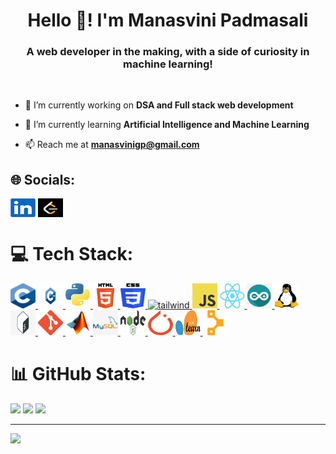 <h1 align="center">Hello 👋! I'm Manasvini Padmasali</h1>
<h3 align="center">A web developer in the making, with a side of curiosity in machine learning!</h3>
<br>

- 🔭 I’m currently working on **DSA and Full stack web development**
  
- 🌱 I’m currently learning **Artificial Intelligence and Machine Learning**
  
- 📫 Reach me at **manasvinigp@gmail.com**

## 🌐 Socials:
<a href="https://linkedin.com/in/manasvinigp" target="blank"><img align="center" src="https://github.com/manasvinigp/manasvinigp/blob/main/images/linkedin.png" alt="manasvinigp" height="30" width="40" /></a>
<a href="https://www.leetcode.com/manasvini_gp" target="blank"><img align="center" src="https://github.com/manasvinigp/manasvinigp/blob/main/images/leetcode.png" alt="manasvini_gp" height="30" width="40" /></a>
</p>

# 💻 Tech Stack:

<p align="left"> 
<a href="https://www.cprogramming.com/" target="_blank" rel="noreferrer"> <img src="https://github.com/manasvinigp/manasvinigp/blob/main/images/c.png" alt="c" width="40" height="40"/> </a> 
<a href="https://www.w3schools.com/cpp/" target="_blank" rel="noreferrer"> <img src="https://github.com/manasvinigp/manasvinigp/blob/main/images/cpp.png" alt="cplusplus" width="40" height="40"/> </a> 
<a href="https://www.python.org" target="_blank" rel="noreferrer"> <img src="https://github.com/manasvinigp/manasvinigp/blob/main/images/Python.png" alt="python" width="40" height="40"/> </a>
<a href="https://www.w3.org/html/" target="_blank" rel="noreferrer"> <img src="https://github.com/manasvinigp/manasvinigp/blob/main/images/html.png" alt="html5" width="40" height="40"/> </a>
<a href="https://www.w3schools.com/css/" target="_blank" rel="noreferrer"> <img src="https://github.com/manasvinigp/manasvinigp/blob/main/images/css3.png" alt="css3" width="40" height="40"/> </a>
<a href="https://tailwindcss.com/" target="_blank" rel="noreferrer"> <img src="https://www.vectorlogo.zone/logos/tailwindcss/tailwindcss-icon.svg" alt="tailwind" width="40" height="40"/> </a> 
<a href="https://developer.mozilla.org/en-US/docs/Web/JavaScript" target="_blank" rel="noreferrer"> <img src="https://github.com/manasvinigp/manasvinigp/blob/main/images/JavaScript.png" alt="javascript" width="40" height="40"/> </a> 
<a href="https://react.dev/" target="_blank" rel="noreferrer"> <img src="https://github.com/manasvinigp/manasvinigp/blob/main/images/react.png" alt="reactjs" width="40" height="40"/> </a> 
<a href="https://www.arduino.cc/" target="_blank" rel="noreferrer"> <img src="https://github.com/manasvinigp/manasvinigp/blob/main/images/arduino.png" alt="arduino" width="40" height="40"/> </a>
<a href="https://www.linux.org/" target="_blank" rel="noreferrer"> <img src="https://github.com/manasvinigp/manasvinigp/blob/main/images/linux.jpg" alt="linux" width="40" height="40"/> </a> 
<a href="https://www.gnu.org/software/bash/" target="_blank" rel="noreferrer"> <img src="https://github.com/manasvinigp/manasvinigp/blob/main/images/bash.png" alt="bash" width="40" height="40"/> </a> 
<a href="https://git-scm.com/" target="_blank" rel="noreferrer"> <img src="https://github.com/manasvinigp/manasvinigp/blob/main/images/git.png" alt="git" width="40" height="40"/> </a> 
<a href="https://www.mathworks.com/" target="_blank" rel="noreferrer"> <img src="https://github.com/manasvinigp/manasvinigp/blob/main/images/mathworks.jpeg" alt="matlab" width="40" height="40"/> </a> 
<a href="https://www.mysql.com/" target="_blank" rel="noreferrer"> <img src="https://github.com/manasvinigp/manasvinigp/blob/main/images/mysql.png" alt="mysql" width="40" height="40"/> </a> 
<a href="https://nodejs.org" target="_blank" rel="noreferrer"> <img src="https://github.com/manasvinigp/manasvinigp/blob/main/images/nodejs.png" alt="nodejs" width="40" height="40"/> </a> 
<a href="https://pytorch.org/" target="_blank" rel="noreferrer"> <img src="https://github.com/manasvinigp/manasvinigp/blob/main/images/pytorch.png" alt="pytorch" width="40" height="40"/> </a> 
<a href="https://scikit-learn.org/" target="_blank" rel="noreferrer"> <img src="https://github.com/manasvinigp/manasvinigp/blob/main/images/scikitlearn.png" alt="scikit_learn" width="40" height="40"/> </a> 
<a href="https://www.puppet.com/" target="_blank" rel="noreferrer"> <img src="https://github.com/manasvinigp/manasvinigp/blob/main/images/puppet.png" alt="puppet" width="40" height="40"/> </a> 

</p>

# 📊 GitHub Stats:
![](https://github-readme-stats.vercel.app/api?username=manasvinigp&theme=dracula&hide_border=false&include_all_commits=false&count_private=false)
![](https://github-readme-streak-stats.herokuapp.com/?user=manasvinigp&theme=dracula&hide_border=false)
![](https://github-readme-stats.vercel.app/api/top-langs/?username=manasvinigp&theme=dracula&hide_border=false&include_all_commits=false&count_private=false&layout=compact)

---
[![](https://visitcount.itsvg.in/api?id=manasvinigp&icon=2&color=10)](https://visitcount.itsvg.in)

<!-- Proudly created with GPRM ( https://gprm.itsvg.in ) -->
